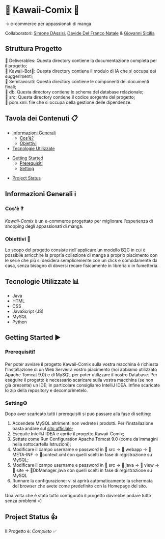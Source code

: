# 🌸 Kawaii-Comix 🌸
→ e-commerce per appassionati di manga  

Collaboratori: [Simone DAssisi](//github.com/Smo17817), [Davide Del Franco Natale](https://github.com/ddfn03) & [Giovanni Sicilia](https://github.com/giogiosici)  

## Struttura Progetto  
📁 Deliverables: Questa directory contiene la documentazione completa per il progetto;    
📁 Kawaii-Bot🌸: Questa directory contiene il modulo di IA che si occupa dei suggerimenti;  
📁 Semilavorati: Questa directory contiene le componenti dei documenti finali;  
📁	db: Questa directory contiene lo schema del database relazionale;  
📁 src: Questa directory contiene il codice sorgente del progetto;  
📄 pom.xml: file che si occupa della gestione delle dipendenze.

## Tavola dei Contenuti 📋
* [Informazioni Generali](#informazioni-generali-ℹ)
  + [Cos'è?](#cosè-)
  + [Obiettivi](#obiettivi-)
* [Tecnologie Utilizzate](#Tecnologie-Utilizzate-)
- [Getting Started](#getting-started-)
  - [Prerequisiti](#prerequisiti)
  - [Setting](#setting)
* [Project Status](#project-status-)
## Informazioni Generali ℹ
### Cos'è ❓
_Kawaii-Comix_ è un e-commerce progettato per migliorare l’esperienza di shopping degli appassionati di manga.  
### Obiettivi 🎯
Lo scopo del progetto consiste nell'applicare un modello B2C in cui è possibile arricchire la propria collezione di manga a proprio piacimento con le serie che più si desidera semplicemente con un click e comodamente da casa, senza bisogno di doversi recare fisicamente in libreria o in fumetteria.
## Tecnologie Utilizzate 📊
+ Java
+ HTML
+ CSS
+ JavaScript (JS)
+ MySQL
+ Python

## Getting Started ▶️
### Prerequisiti❗
Per poter avviare il progetto Kawaii-Comix sulla vostra macchina è richiesta l'installazione di un Web Server a vostro piacimento (noi abbiamo utilizzato Apache Tomcat 9.0) e di MySQL per poter utilizzare il nostro Database. Per eseguire il progetto è necessario scaricare sulla vostra macchina (se non già presente) un IDE; in particolare consigliamo IntelliJ IDEA. Infine scaricate lo zip della repository e decomprimetelo.

### Setting⚙️
Dopo aver scaricato tutti i prerequisiti si può passare alla fase di setting: 
1. Accendete MySQL altrimenti non vedrete i prodotti. Per l'installazione basta andare sul [sito ufficiale](https://dev.mysql.com/doc/mysql-installation-excerpt/5.7/en/);
2. Eseguite IntelliJ IDEA e aprite il progetto Kawaii-Comix;
3. Settate come Run Configuration Apache Tomcat 9.0 (come da immagini nella sottocartella Istruzioni);
4. Modificare il campo username e password in 📁 src → 📁 webapp → 📁 META-INF → 📄context.xml con quelli scelti in fase di registrazione su MySQL;
5. Modificare il campo username e password in 📁 src → 📁 java → 📁 view → 📁 site → 📄DbManager.java con quelli scelti in fase di registrazione su MySQL
6. Runnare la configurazione: vi si aprirà automaticamente la schermata del browser che avete come predefinito con la Homepage del sito.

Una volta che è stato tutto configurato il progetto dovrebbe andare tutto senza problemi =)
   
## Project Status 👍
Il Progetto è: _Completo_ ✅
